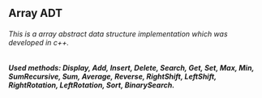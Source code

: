 ## Array ADT
###### This is a array abstract data structure implementation which was developed in c++.
##### Used methods: _Display, Add, Insert, Delete, Search, Get, Set, Max, Min, SumRecursive, Sum, Average, Reverse, RightShift, LeftShift, RightRotation, LeftRotation, Sort, BinarySearch._
